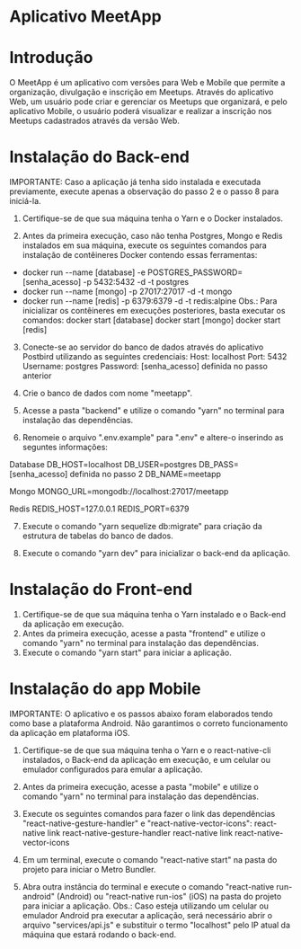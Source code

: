 # Aplicativo MeetApp

# Introdução

O MeetApp é um aplicativo com versões para Web e Mobile que permite a organização, divulgação e inscrição em Meetups. Através do aplicativo Web, um usuário pode criar e gerenciar os Meetups que organizará, e pelo aplicativo Mobile, o usuário poderá visualizar e realizar a inscrição nos Meetups cadastrados através da versão Web.

# Instalação do Back-end

IMPORTANTE: Caso a aplicação já tenha sido instalada e executada previamente, execute apenas a observação do passo 2 e o passo 8 para iniciá-la.

1. Certifique-se de que sua máquina tenha o Yarn e o Docker instalados.

2. Antes da primeira execução, caso não tenha Postgres, Mongo e Redis instalados em sua máquina, execute os seguintes comandos para instalação de contêineres Docker contendo essas ferramentas:

- docker run --name [database] -e POSTGRES_PASSWORD=[senha_acesso] -p 5432:5432 -d -t postgres
- docker run --name [mongo] -p 27017:27017 -d -t mongo
- docker run --name [redis] -p 6379:6379 -d -t redis:alpine
  Obs.: Para inicializar os contêineres em execuções posteriores, basta executar os comandos:
  docker start [database]
  docker start [mongo]
  docker start [redis]

3. Conecte-se ao servidor do banco de dados através do aplicativo Postbird utilizando as seguintes credenciais:
   Host: localhost
   Port: 5432
   Username: postgres
   Password: [senha_acesso] definida no passo anterior

4. Crie o banco de dados com nome "meetapp".

5. Acesse a pasta "backend" e utilize o comando "yarn" no terminal para instalação das dependências.

6. Renomeie o arquivo ".env.example" para ".env" e altere-o inserindo as seguntes informações:

Database
DB_HOST=localhost
DB_USER=postgres
DB_PASS=[senha_acesso] definida no passo 2
DB_NAME=meetapp

Mongo
MONGO_URL=mongodb://localhost:27017/meetapp

Redis
REDIS_HOST=127.0.0.1
REDIS_PORT=6379

7. Execute o comando "yarn sequelize db:migrate" para criação da estrutura de tabelas do banco de dados.

8. Execute o comando "yarn dev" para inicializar o back-end da aplicação.

# Instalação do Front-end

1. Certifique-se de que sua máquina tenha o Yarn instalado e o Back-end da aplicação em execução.
2. Antes da primeira execução, acesse a pasta "frontend" e utilize o comando "yarn" no terminal para instalação das dependências.
3. Execute o comando "yarn start" para iniciar a aplicação.

# Instalação do app Mobile

IMPORTANTE: O aplicativo e os passos abaixo foram elaborados tendo como base a plataforma Android. Não garantimos o correto funcionamento da aplicação em plataforma iOS.

1. Certifique-se de que sua máquina tenha o Yarn e o react-native-cli instalados, o Back-end da aplicação em execução, e um celular ou emulador
   configurados para emular a aplicação.
2. Antes da primeira execução, acesse a pasta "mobile" e utilize o comando "yarn" no terminal para instalação das dependências.
3. Execute os seguintes comandos para fazer o link das dependências "react-native-gesture-handler" e "react-native-vector-icons":
   react-native link react-native-gesture-handler
   react-native link react-native-vector-icons

4. Em um terminal, execute o comando "react-native start" na pasta do projeto para iniciar o Metro Bundler.
5. Abra outra instância do terminal e execute o comando "react-native run-android" (Android) ou "react-native run-ios" (iOS) na pasta do projeto para iniciar a aplicação.
   Obs.: Caso esteja utilizando um celular ou emulador Android pra executar a aplicação, será necessário abrir o arquivo "services/api.js" e substituir o termo "localhost" pelo IP atual da máquina que estará rodando o back-end.
